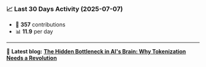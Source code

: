 <!--START_STATS-->
### 📈 Last 30 Days Activity (2025-07-07)  
- 🧮 **357** contributions  
- 📊 **11.9** per day
---
📝 **Latest blog:** [**The Hidden Bottleneck in AI's Brain: Why Tokenization Needs a Revolution**](https://andriak.com/blog/tokenization-revolution)
<!--END_STATS-->
